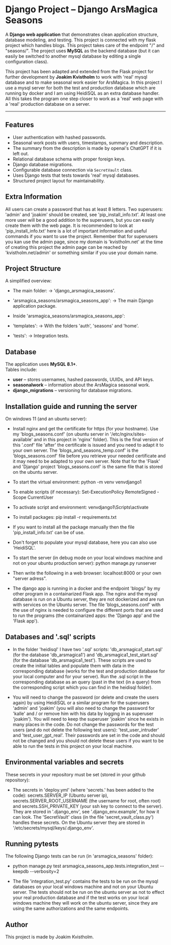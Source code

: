 
# Django Project – Django ArsMagica Seasons

A **Django web application** that demonstrates clean application structure, database modeling, and testing. This project is connected with my flask project which handles blogs. This project takes care of the endpoint "/" and "seasons/". The project uses **MySQL** as the backend database (but it can easily be switched to another mysql database by editing a single configuration class).

This project has been adapted and extended from the Flask project for further development by **Joakim Kvistholm** to work with 'real' mysql database and to make seasonal work easier for ArsMagica. In this project I use a mysql server for both the test and production database which are running by docker and I am using HeidiSQL as an extra database handler. All this takes the program one step closer to work as a 'real' web page with a 'real' production database on a server.  

---

## Features  

- User authentication with hashed passwords.  
- Seasonal work posts with users, timestamps, summary and description.
- The summary from the description is made by openai's ChatGPT if it is left out.  
- Relational database schema with proper foreign keys.  
- Django database migrations.  
- Configurable database connection via `SecretVault` class.  
- Uses Django tests that tests towards 'real' mysql databases.  
- Structured project layout for maintainability.  

## Extra Information

All users can create a password that has at least 8 letters. Two superusers: 'admin' and 'joakim' should be created, see 'pip_install_info.txt'. At least one more user will be a good addition to the superusers, but you can easily create them with the web page. It is recommended to look at 'pip_install_info.txt' here is a lot of important information and useful commands if you want to use the project. Remember that for superusers you kan use the admin page, since my domain is 'kvistholm.net' at the time of creating this project the admin page can be reached by 'kvistholm.net/admin' or something similar if you use your domain name.

## Project Structure  

A simplified overview:

- The main folder: -> 'django_arsmagica_seasons'.

- 'arsmagica_seasons/arsmagica_seasons_app': -> The main Django application package.

- Inside 'arsmagica_seasons/arsmagica_seasons_app':

- 'templates': -> With the folders 'auth', 'seasons' and 'home'.

- 'tests': -> Integration tests.

## Database  

The application uses **MySQL 8.1+**.  
Tables include:  

- **user** – stores usernames, hashed passwords, UUIDs, and API keys.  
- **seasonalwork** – information about the ArsMagica seasonal work.  
- **django_migrations** – versioning for database migrations.  

## Installation guide and running the server

On windows 11 (and an ubuntu server):

- Install nginx and get the certificate for https (for your hostname). Use my 'blogs_seasons.conf' (on ubuntu server in '/etc/nginx/sites-available' and in this project in 'nginx' folder). This is the final version of this '.conf' file 'after' the certificate is issued and you need to adapt it to your own server. The 'blogs_and_seasons_temp.conf' is the 'blogs_seasons.conf' file before you retrieve your needed certificate and it may need to be adapted to your own server. Note that for the 'Flask' and 'Django' project 'blogs_seasons.conf' is the same file that is stored on the ubuntu server.

- To start the virtual environment: python -m venv venvdjango1

- To enable scripts (if necessary): Set-ExecutionPolicy RemoteSigned -Scope CurrentUser

- To activate script and environment: venvdjango1\Scripts\activate

- To install packages: pip install -r requirements.txt

- If you want to install all the package manually then the file 'pip_install_info.txt' can be of use. 

- Don't forget to populate your mysql database, here you can also use 'HeidiSQL'.

- To start the server (in debug mode on your local windows machine and not on your ubuntu production server): python manage.py runserver

- Then write the following in a web browser: localhost:8000 or your own "server adress".

- The django app is running in a docker and the endpoint 'blogs/' by my other program in a containarized Flask app. The nginx and the mysql database is run on a Ubuntu server, they are not dockerized and are run with services on the Ubuntu server. The file 'blogs_seasons.conf' with the use of nginx is needed to configure the different ports that are used to run the programs (the containarized apps: the 'Django app' and the 'Flask app').

## Databases and '.sql' scripts

- In the folder 'heidisql' I have two '.sql' scripts: 'db_arsmagica1_start.sql' (for the database 'db_arsmagica1') and 'db_arsmagica1_test_start.sql' (for the database 'db_arsmagica1_test'). These scripts are used to create the initial tables and populate them with data in the corresponding database (works for the test and production database for your local computer and for your server). Run the .sql script in the corresponding database as an query (past in the text (in a query) from the corresponding script which you can find in the heidisql folder).

- You will need to change the password (or delete and create the users again) by using HeidiSQL or a similar program for the superusers 'admin' and 'joakim' (you will also need to change the password for 'kalle' and / or remove him with his data by logging in as superuser 'joakim'). You will need to keep the superuser 'joakim' since he exists in many places in the code. Do not change the passwords for the test users (and do not delete the following test users): 'test_user_intruder' and 'test_user_gpt_real'. Their passwords are set in the code and should not be changed and you should not delete these users if you want to be able to run the tests in this project on your local machine.

## Environmental variables and secrets

These secrets in your repository must be set (stored in your github repository):
- The secrets in 'deploy.yml' (where 'secrets.' has been added to the code): secrets.SERVER_IP (Ubuntu server ip), secrets.SERVER_ROOT_USERNAME (the username for root, often root) and secrets.SSH_PRIVATE_KEY (your ssh key to connect to the server). They are stored in '.django_env', see '.django_env.example', for how it can look. The 'SecretVault' class (in the file 'secret_vault_class.py') handles these secrets. On the Ubuntu server they are stored in '/etc/secrets/mysql/keys/.django_env'.

## Running pytests

The following Django tests can be run (in 'arsmagica_seasons' folder):

- python manage.py test arsmagica_seasons_app.tests.integration_test --keepdb --verbosity=2

- The file 'integration_test.py' contains the tests to be run on the mysql databases on your local windows machine and not on your Ubuntu server. The tests should not be run on the ubuntu server as not to effect your real production database and if the test works on your local windows machine they will work on the ubuntu server, since they are using the same authorizations and the same endpoints.

## Author

This project is made by Joakim Kvistholm.
